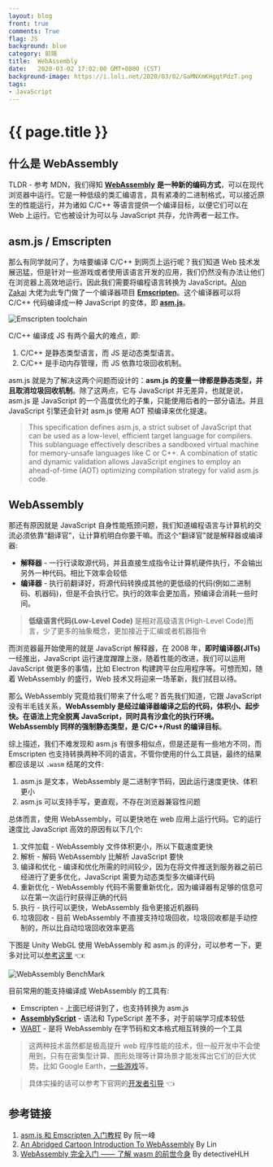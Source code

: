 ```yaml
---
layout: blog
front: true
comments: True
flag: JS
background: blue
category: 前端
title:  WebAssembly
date:   2020-03-02 17:02:00 GMT+0800 (CST)
background-image: https://i.loli.net/2020/03/02/GaMNXmKHgqtPdzT.png
tags:
- JavaScript
---
```

# {{ page.title }}

## 什么是 WebAssembly

TLDR - 参考 MDN，我们得知 [**WebAssembly**](https://developer.mozilla.org/zh-CN/docs/WebAssembly) **是一种新的编码方式**，可以在现代浏览器中运行。它是一种低级的类汇编语言，具有紧凑的二进制格式，可以接近原生的性能运行，并为诸如 C/C++ 等语言提供一个编译目标，以便它们可以在 Web 上运行。它也被设计为可以与 JavaScript 共存，允许两者一起工作。

## asm.js / Emscripten

那么有同学就问了，为啥要编译 C/C++ 到网页上运行呢？我们知道 Web 技术发展迅猛，但是针对一些游戏或者使用该语言开发的应用，我们仍然没有办法让他们在浏览器上高效地运行。因此我们需要将编程语言转换为 JavaScript。[Alon Zakai](https://github.com/kripken?tab=repositories) 大佬为此专门做了一个编译器项目 [**Emscripten**](https://emscripten.org)。这个编译器可以将 C/C++ 代码编译成一种 JavaScript 的变体，即 [**asm.js**](http://asmjs.org)。

![Emscripten toolchain](https://emscripten.org/_images/EmscriptenToolchain.png)

C/C++ 编译成 JS 有两个最大的难点，即:

1. C/C++ 是静态类型语言，而 JS 是动态类型语言。
2. C/C++ 是手动内存管理，而 JS 依靠垃圾回收机制。

asm.js 就是为了解决这两个问题而设计的：**asm.js 的变量一律都是静态类型，并且取消垃圾回收机制**。除了这两点，它与 JavaScript 并无差异，也就是说，asm.js 是 JavaScript 的一个高度优化的子集，只能使用后者的一部分语法。并且 JavaScript 引擎还会针对 asm.js 使用 AOT 预编译来优化提速。

> This specification defines asm.js, a strict subset of JavaScript that can be used as a low-level, efficient target language for compilers. This sublanguage effectively describes a sandboxed virtual machine for memory-unsafe languages like C or C++. A combination of static and dynamic validation allows JavaScript engines to employ an ahead-of-time (AOT) optimizing compilation strategy for valid asm.js code.

## WebAssembly

那还有原因就是 JavaScript 自身性能瓶颈问题，我们知道编程语言与计算机的交流必须依靠“翻译官”，让计算机明白你要干嘛。而这个“翻译官”就是解释器或编译器:

* **解释器** - 一行行读取源代码，并且直接生成指令让计算机硬件执行，不会输出另外一种代码。相比下效率会较低
* **编译器** - 执行前翻译好，将源代码转换成其他的更低级的代码(例如二进制码、机器码)，但是不会执行它。执行的效率会更加高，预编译会消耗一些时间。

> **低级语言代码(Low-Level Code)** 是相对高级语言(High-Level Code)而言，少了更多的抽象概念，更加接近于汇编或者机器指令

而浏览器最开始使用的就是 JavaScript 解释器，在 2008 年，**即时编译器(JITs)** 一经推出，JavaScript 运行速度蹭蹭上涨，随着性能的改进，我们可以运用 JavaScript 做更多的事情，比如 Electron 构建跨平台应用程序等。可想而知，随着 WebAssembly 的盛行，Web 技术又将迎来一场革新，我们拭目以待。

那么 WebAssembly 究竟给我们带来了什么呢？首先我们知道，它跟 JavaScript 没有半毛钱关系，**WebAssembly 是经过编译器编译之后的代码，体积小、起步快。在语法上完全脱离 JavaScript，同时具有沙盒化的执行环境。WebAssembly 同样的强制静态类型，是 C/C++/Rust 的编译目标**。

综上描述，我们不难发现和 asm.js 有很多相似点，但是还是有一些地方不同，而 Emscripten 也支持转换两种不同的语言。不管你使用的什么工具链，最终的结果都应该是以 `.wasm` 结尾的文件:

1. asm.js 是文本，WebAssembly 是二进制字节码，因此运行速度更快、体积更小
2. asm.js 可以支持手写，更直观，不存在浏览器兼容性问题

总体而言，使用 WebAssembly，可以更快地在 web 应用上运行代码。它的运行速度比 JavaScript 高效的原因有以下几个:

1. 文件加载 - WebAssembly 文件体积更小，所以下载速度更快
2. 解析 - 解码 WebAssembly 比解析 JavaScript 要快
3. 编译和优化 - 编译和优化所需的时间较少，因为在将文件推送到服务器之前已经进行了更多优化，JavaScript 需要为动态类型多次编译代码
4. 重新优化 - WebAssembly 代码不需要重新优化，因为编译器有足够的信息可以在第一次运行时获得正确的代码
5. 执行 - 执行可以更快，WebAssembly 指令更接近机器码
6. 垃圾回收 - 目前 WebAssembly 不直接支持垃圾回收，垃圾回收都是手动控制的，所以比自动垃圾回收效率更高

下图是 Unity WebGL 使用 WebAssembly 和 asm.js 的评分，可以参考一下，更多对比可以[参考这里](https://blogs.unity3d.com/2018/09/17/webassembly-load-times-and-performance/) 👈:

![WebAssembly BenchMark](https://blogs.unity3d.com/wp-content/uploads/2018/09/image3-2.png)

目前常用的能支持编译成 WebAssembly 的工具有:

* Emscripten - 上面已经讲到了，也支持转换为 asm.js
* [**AssemblyScript**](https://github.com/AssemblyScript/assemblyscript) - 语法和 TypeScript 差不多，对于前端学习成本较低
* [WABT](https://github.com/WebAssembly/wabt) - 是将 WebAssembly 在字节码和文本格式相互转换的一个工具

> 这两种技术虽然都是极高提升 web 程序性能的技术，但一般开发中不会使用到，只有在密集型计算、图形处理等计算场景才能发挥出它们的巨大优势。比如 Google Earth，[一些游戏](https://www.youtube.com/watch?v=TwuIRcpeUWE)等。

> 具体实操的话可以参考下官网的[开发者引导](https://www.wasm.com.cn/getting-started/developers-guide/) 👈

## 参考链接

1. [asm.js 和 Emscripten 入门教程](http://www.ruanyifeng.com/blog/2017/09/asmjs_emscripten.html) By 阮一峰
2. [An Abridged Cartoon Introduction To WebAssembly](https://www.smashingmagazine.com/2017/05/abridged-cartoon-introduction-webassembly/) By Lin
3. [WebAssembly 完全入门 —— 了解 wasm 的前世今身](https://www.cnblogs.com/detectiveHLH/p/9928915.html) By detectiveHLH
